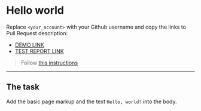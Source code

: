 # Hello world
Replace `<your_account>` with your Github username and copy the links to Pull Request description:
- [DEMO LINK](https://AleksiiK.github.io/layout_hello-world/)
- [TEST REPORT LINK](https://AleksiiK.github.io/layout_hello-world/report/html_report/)

> Follow [this instructions](https://mate-academy.github.io/layout_task-guideline/#how-to-solve-the-layout-tasks-on-github)
___

## The task 
Add the basic page markup and the text `Hello, world!` into the body.
